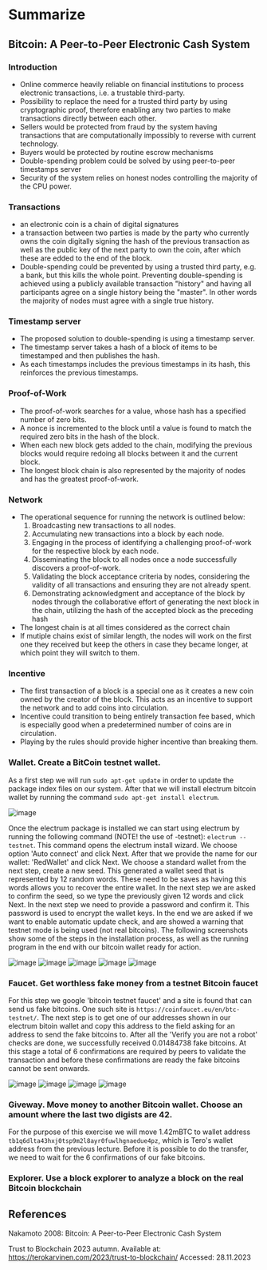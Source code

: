 # Summarize

## Bitcoin: A Peer-to-Peer Electronic Cash System

### Introduction
* Online commerce heavily reliable on financial institutions to process electronic transactions, i.e. a trustable third-party.
* Possibility to replace the need for a trusted third party by using cryptographic proof, therefore enabling any two parties to make transactions directly between each other.
* Sellers would be protected from fraud by the system having transactions that are computationally impossibly to reverse with current technology.
* Buyers would be protected by routine escrow mechanisms
* Double-spending problem could be solved by using peer-to-peer timestamps server
* Security of the system relies on honest nodes controlling the majority of the CPU power.

### Transactions
* an electronic coin is a chain of digital signatures
* a transaction between two parties is made by the party who currently owns the coin digitally signing the hash of the previous transaction as well as the public key of the next party to own the coin, after which these are edded to the end of the block.
* Double-spending could be prevented by using a trusted third party, e.g. a bank, but this kills the whole point. Preventing double-spending is achieved using a publicly available transaction "history" and having all participants agree on a single history being the "master". In other words the majority of nodes must agree with a single true history.

### Timestamp server
* The proposed solution to double-spending is using a timestamp server.
* The timestamp server takes a hash of a block of items to be timestamped and then publishes the hash.
* As each timestamps includes the previous timestamps in its hash, this reinforces the previous timestamps.

### Proof-of-Work
* The proof-of-work searches for a value, whose hash has a specified number of zero bits.
* A nonce is incremented to the block until a value is found to match the required zero bits in the hash of the block.
* When each new block gets added to the chain, modifying the previous blocks would require redoing all blocks between it and the current block.
* The longest block chain is also represented by the majority of nodes and has the greatest proof-of-work.

### Network

* The operational sequence for running the network is outlined below:
    1) Broadcasting new transactions to all nodes.
    2) Accumulating new transactions into a block by each node.
    3) Engaging in the process of identifying a challenging proof-of-work for the respective block by each node.
    4) Disseminating the block to all nodes once a node successfully discovers a proof-of-work.
    5) Validating the block acceptance criteria by nodes, considering the validity of all transactions and ensuring they are not already spent.
    6) Demonstrating acknowledgment and acceptance of the block by nodes through the collaborative effort of generating the next block in the chain, utilizing the hash of the accepted block as the preceding hash
* The longest chain is at all times considered as the correct chain
* If mutiple chains exist of similar length, the nodes will work on the first one they received but keep the others in case they became longer, at which point they will switch to them.

### Incentive
* The first transaction of a block is a special one as it creates a new coin owned by the creator of the block. This acts as an incentive to support the network and to add coins into circulation.
* Incentive could transition to being entirely transaction fee based, which is especially good when a predetermined number of coins are in circulation.
* Playing by the rules should provide higher incentive than breaking them.

### Wallet. Create a BitCoin testnet wallet.

As a first step we will run `sudo apt-get update` in order to update the package index files on our system. After that we will install electrum bitcoin wallet by running the command `sudo apt-get install electrum`.

![image](./images/electrum_install.png)

Once the electrum package is installed we can start using electrum by running the following command (NOTE! the use of -testnet): `electrum --testnet`. This command opens the electrum install wizard. We choose option 'Auto connect' and click Next. After that we provide the name for our wallet: 'RedWallet' and click Next. We choose a standard wallet from the next step, create a new seed. This generated a wallet seed that is represented by 12 random words. These need to be saves as having this words allows you to recover the entire wallet. In the next step we are asked to confirm the seed, so we type the previously given 12 words and click Next. In the next step we need to provide a password and confirm it. This password is used to encrypt the wallet keys. In the end we are asked if we want to enable automatic update check, and are showed a warning that testnet mode is being used (not real bitcoins). The following screenshots show some of the steps in the installation process, as well as the running program in the end with our bitcoin wallet ready for action.

![image](./images/electrum_installation_wizard.png)
![image](./images/wallet_name.png)
![image](./images/password.png)
![image](./images/testnet_mode.png)
![image](./images/electrum_running.png)

### Faucet. Get worthless fake money from a testnet Bitcoin faucet
For this step we google 'bitcoin testnet faucet' and a site is found that can send us fake bitcoins. One such site is `https://coinfaucet.eu/en/btc-testnet/`. The next step is to get one of our addresses shown in our electrum bitoin wallet and copy this address to the field asking for an address to send the fake bitcoins to. After all the 'Verify you are not a robot' checks are done, we successfully received 0.01484738 fake bitcoins. At this stage a total of 6 confirmations are required by peers to validate the transaction and before these confirmations are ready the fake bitcoins cannot be sent onwards. 

![image](./images/show_addresses.png)
![image](./images/address_list.png)
![image](./images/fake_bitcoins_sent.png)
![image](./images/fake_bitcoins_received.png)

### Giveway. Move money to another Bitcoin wallet. Choose an amount where the last two digists are 42.

For the purpose of this exercise we will move 1.42mBTC to wallet address `tb1q6dlta43hxj0tsp9m2l8ayr0fuwlhgnaedue4pz`, which is Tero's wallet address from the previous lecture. Before it is possible to do the transfer, we need to wait for the 6 confirmations of our fake bitcoins.

### Explorer. Use a block explorer to analyze a block on the real Bitcoin blockchain

## References

Nakamoto 2008: Bitcoin: A Peer-to-Peer Electronic Cash System

Trust to Blockchain 2023 autumn. Available at: https://terokarvinen.com/2023/trust-to-blockchain/ Accessed: 28.11.2023

